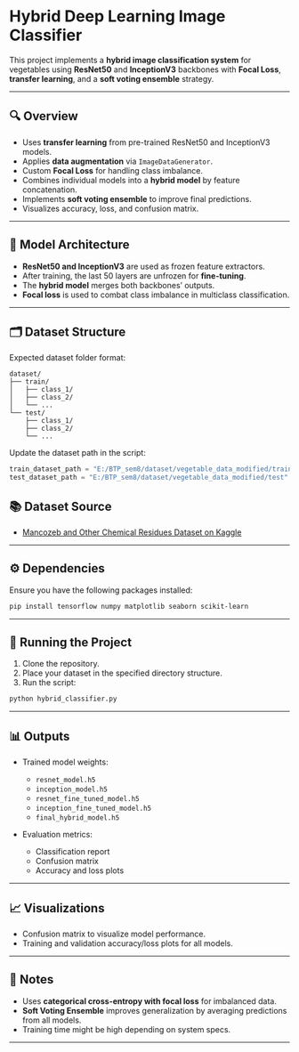 
# Hybrid Deep Learning Image Classifier

This project implements a **hybrid image classification system** for vegetables using **ResNet50** and **InceptionV3** backbones with **Focal Loss**, **transfer learning**, and a **soft voting ensemble** strategy.

---

## 🔍 Overview

- Uses **transfer learning** from pre-trained ResNet50 and InceptionV3 models.
- Applies **data augmentation** via `ImageDataGenerator`.
- Custom **Focal Loss** for handling class imbalance.
- Combines individual models into a **hybrid model** by feature concatenation.
- Implements **soft voting ensemble** to improve final predictions.
- Visualizes accuracy, loss, and confusion matrix.

---

## 🧠 Model Architecture

- **ResNet50 and InceptionV3** are used as frozen feature extractors.
- After training, the last 50 layers are unfrozen for **fine-tuning**.
- The **hybrid model** merges both backbones’ outputs.
- **Focal loss** is used to combat class imbalance in multiclass classification.

---

## 🗂 Dataset Structure

Expected dataset folder format:

```
dataset/
├── train/
│   ├── class_1/
│   ├── class_2/
│   └── ...
└── test/
    ├── class_1/
    ├── class_2/
    └── ...
```

Update the dataset path in the script:
```python
train_dataset_path = "E:/BTP_sem8/dataset/vegetable_data_modified/train"
test_dataset_path = "E:/BTP_sem8/dataset/vegetable_data_modified/test"
```

## 📚 Dataset Source

- [Mancozeb and Other Chemical Residues Dataset on Kaggle](https://www.kaggle.com/datasets/vegetabledataset/mancozeb-and-other-chemical-residues)

---

## ⚙️ Dependencies

Ensure you have the following packages installed:

```bash
pip install tensorflow numpy matplotlib seaborn scikit-learn
```

---

## 🚀 Running the Project

1. Clone the repository.
2. Place your dataset in the specified directory structure.
3. Run the script:
```bash
python hybrid_classifier.py
```

---

## 📊 Outputs

- Trained model weights:
  - `resnet_model.h5`
  - `inception_model.h5`
  - `resnet_fine_tuned_model.h5`
  - `inception_fine_tuned_model.h5`
  - `final_hybrid_model.h5`

- Evaluation metrics:
  - Classification report
  - Confusion matrix
  - Accuracy and loss plots

---

## 📈 Visualizations

- Confusion matrix to visualize model performance.
- Training and validation accuracy/loss plots for all models.

---

## 📌 Notes

- Uses **categorical cross-entropy with focal loss** for imbalanced data.
- **Soft Voting Ensemble** improves generalization by averaging predictions from all models.
- Training time might be high depending on system specs.

---
